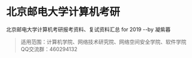 # 北京邮电大学计算机考研
北京邮电大学计算机考研报考资料、复试资料汇总 for 2019 --by 凝紫暮   
> 适用范围：计算机学院、网络技术研究院、网络空间安全学院、软件学院  
> QQ交流群：460294132
